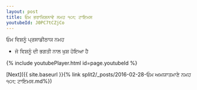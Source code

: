 ```yaml
---
layout: post
title: ਓਮ ਭਰਾਜਿਸ਼ਨਾਵੇ ਨਮਹ ੧੦੮ ਟਾਇਮਸ
youtubeId: J0PC7tCZjCo
---
```

 
 
 ਓਮ ਵਿਸ਼ਨੂੰ ਪ੍ਰਸਾਡੀਠਾਯ ਨਮਹ  
 
 -  ਜੋ ਵਿਸ਼ਨੂੰ ਦੀ ਭਗਤੀ ਨਾਲ ਖੁਸ਼ ਹੋਇਆ ਹੈ 
 
  
 
  
 
 
 
 
 
 


{% include youtubePlayer.html id=page.youtubeId %}
 
[Next]({{ site.baseurl }}{% link  split2/_posts/2016-02-28-ਓਮ ਅਮਯਾਤਮਾਣੇ ਨਮਹ ੧੦੮ ਟਾਇਮਸ.md%})
 
